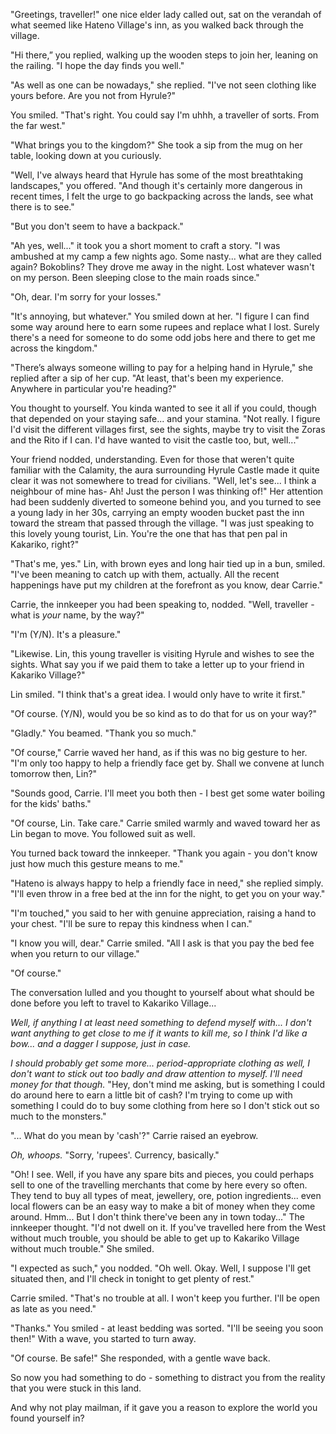 "Greetings, traveller!" one nice elder lady called out, sat on the verandah of what seemed like Hateno Village's inn, as you walked back through the village.

"Hi there,” you replied, walking up the wooden steps to join her, leaning on the railing. "I hope the day finds you well."

"As well as one can be nowadays," she replied. "I've not seen clothing like yours before. Are you not from Hyrule?"

You smiled. "That's right. You could say I'm uhhh, a traveller of sorts. From the far west."

"What brings you to the kingdom?" She took a sip from the mug on her table, looking down at you curiously.

"Well, I've always heard that Hyrule has some of the most breathtaking landscapes," you offered. "And though it's certainly more dangerous in recent times, I felt the urge to go backpacking across the lands, see what there is to see."

"But you don't seem to have a backpack."

"Ah yes, well..." it took you a short moment to craft a story. "I was ambushed at my camp a few nights ago. Some nasty... what are they called again? Bokoblins? They drove me away in the              night. Lost whatever wasn't on my person. Been sleeping close to the main roads since."

"Oh, dear. I'm sorry for your losses."

"It's annoying, but whatever." You smiled down at her. "I figure I can find some way around here to earn some rupees and replace what I lost. Surely there's a need for someone to do some odd jobs here and there to get me across the kingdom."

"There’s always someone willing to pay for a helping hand in Hyrule," she replied after a sip of her cup. "At least, that's been my experience. Anywhere in particular you're heading?"

You thought to yourself. You kinda wanted to see it all if you could, though that depended on your staying safe... and your stamina. "Not really. I figure I'd visit the different villages first, see the sights, maybe try to visit the Zoras and the Rito if I can. I'd have wanted to visit the castle too, but, well..."

Your friend nodded, understanding. Even for those that weren't quite familiar with the Calamity, the aura surrounding Hyrule Castle made it quite clear it was not somewhere to tread for civilians. "Well, let's see... I think a neighbour of mine has- Ah! Just the person I was thinking of!" Her attention had been suddenly diverted to someone behind you, and you turned to see a young lady in her 30s, carrying an empty wooden bucket past the inn toward the stream that passed through the village. "I was just speaking to this lovely young tourist, Lin. You're the one that has that pen pal in Kakariko, right?"

"That's me, yes." Lin, with brown eyes and long hair tied up in a bun, smiled. "I've been meaning to catch up with them, actually. All the recent happenings have put my children at the forefront as you know, dear Carrie."

Carrie, the innkeeper you had been speaking to, nodded. "Well, traveller - what is *your* name, by the way?"

"I'm (Y/N). It's a pleasure."

"Likewise. Lin, this young traveller is visiting Hyrule and wishes to see the sights. What say you if we paid them to take a letter up to your friend in Kakariko Village?"

Lin smiled. "I think that's a great idea. I would only have to write it first."

"Of course. (Y/N), would you be so kind as to do that for us on your way?"

"Gladly." You beamed. "Thank you so much."

"Of course," Carrie waved her hand, as if this was no big gesture to her. "I'm only too happy to help a friendly face get by. Shall we convene at lunch tomorrow then, Lin?"

"Sounds good, Carrie. I'll meet you both then - I best get some water boiling for the kids' baths."

"Of course, Lin. Take care." Carrie smiled warmly and waved toward her as Lin began to move. You followed suit as well.

You turned back toward the innkeeper. "Thank you again - you don't know just how much this gesture means to me."

"Hateno is always happy to help a friendly face in need," she replied simply. "I'll even throw in a free bed at the inn for the night, to get you on your way."

"I'm touched," you said to her with genuine appreciation, raising a hand to your chest. "I'll be sure to repay this kindness when I can."

"I know you will, dear." Carrie smiled. "All I ask is that you pay the bed fee when you return to our village."

"Of course."

The conversation lulled and you thought to yourself about what should be done before you left to travel to Kakariko Village...

*Well, if anything I at least need something to defend myself with... I don't want anything to get close to me if it wants to kill me, so I think I'd like a bow... and a dagger I suppose, just in case.*

*I should probably get some more... period-appropriate clothing as well, I don't want to stick out too badly and draw attention to myself. I'll need money for that though.* "Hey, don't mind me asking, but is something I could do around here to earn a little bit of cash? I'm trying to come up with something I could do to buy some clothing from here so I don't stick out so much to the monsters."

"... What do you mean by 'cash'?" Carrie raised an eyebrow.

*Oh, whoops.* "Sorry, 'rupees'. Currency, basically."

"Oh! I see. Well, if you have any spare bits and pieces, you could perhaps sell to one of the travelling merchants that come by here every so often. They tend to buy all types of meat, jewellery, ore, potion ingredients... even local flowers can be an easy way to make a bit of money when they come around. Hmm... But I don't think there've been any in town today..." The innkeeper thought. "I'd not dwell on it. If you've travelled here from the West without much trouble, you should be able to get up to Kakariko Village without much trouble." She smiled.

"I expected as such," you nodded. "Oh well. Okay. Well, I suppose I'll get situated then, and I'll check in tonight to get plenty of rest."

Carrie smiled. "That's no trouble at all. I won't keep you further. I'll be open as late as you need."

"Thanks." You smiled - at least bedding was sorted. "I'll be seeing you soon then!" With a wave, you started to turn away.

"Of course. Be safe!" She responded, with a gentle wave back.

So now you had something to do - something to distract you from the reality that you were stuck in this land.

And why not play mailman, if it gave you a reason to explore the world you found yourself in?